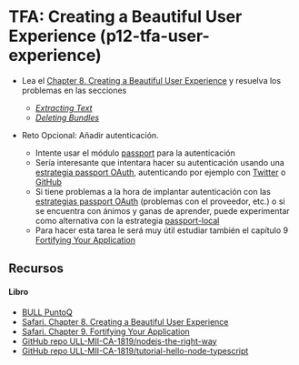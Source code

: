 # TFA: Creating a Beautiful User Experience (p12-tfa-user-experience)

* Lea el  [Chapter 8. Creating a Beautiful  User Experience](https://proquest-safaribooksonline-com.accedys2.bbtk.ull.es/book/web-development/9781680505344/part-iiidot-creating-an-application-from-the-ground-up/d24e21014_html#X2ludGVybmFsX0h0bWxWaWV3P3htbGlkPTk3ODE2ODA1MDUzNDQlMkZjaHBfdXhfaHRtbCZxdWVyeT0=) y resuelva los problemas en las secciones 

  - [*Extracting Text*](https://proquest-safaribooksonline-com.accedys2.bbtk.ull.es/book/web-development/9781680505344/6dot-commanding-databases/d24e20598_html#X2ludGVybmFsX0h0bWxWaWV3P3htbGlkPTk3ODE2ODA1MDUzNDQlMkZkMjRlMzIzODZfaHRtbCZxdWVyeT0=)
  - [*Deleting  Bundles*](https://proquest-safaribooksonline-com.accedys2.bbtk.ull.es/book/web-development/9781680505344/6dot-commanding-databases/d24e20598_html#X2ludGVybmFsX0h0bWxWaWV3P3htbGlkPTk3ODE2ODA1MDUzNDQlMkZkMjRlMzIzODZfaHRtbCZxdWVyeT0=)
* Reto Opcional: Añadir autenticación. 
    - Intente usar el módulo [passport](http://www.passportjs.org/) para la autenticación
    - Sería interesante que intentara hacer su autenticación usando una [estrategia passport OAuth](http://www.passportjs.org/packages/), autenticando por ejemplo con [Twitter](http://www.passportjs.org/packages/passport-twitter/) o [GitHub](http://www.passportjs.org/packages/passport-github/)
    - Si tiene problemas  a la hora de implantar autenticación con las [estrategias passport OAuth](http://www.passportjs.org/packages/) (problemas con el proveedor, etc.) 
o si se encuentra con ánimos y ganas de aprender, puede experimentar como alternativa con la estrategia [passport-local](http://www.passportjs.org/packages/passport-local/)
    - Para hacer esta tarea  le será muy útil estudiar también el capítulo 9 [Fortifying Your Application](https://proquest-safaribooksonline-com.accedys2.bbtk.ull.es/9781680505344/sec_using_request_to_fetch_html?sessionid=#X2ludGVybmFsX0h0bWxWaWV3P3htbGlkPTk3ODE2ODA1MDUzNDQlMkZkMjRlMzQyMjdfaHRtbCZxdWVyeT0=)

## Recursos

#### Libro

* [BULL PuntoQ](https://www.ull.es/servicios/biblioteca/servicios/puntoq/)
* [Safari. Chapter 8. Creating a Beautiful  User Experience](https://proquest-safaribooksonline-com.accedys2.bbtk.ull.es/book/web-development/9781680505344/6dot-commanding-databases/d24e20598_html#X2ludGVybmFsX0h0bWxWaWV3P3htbGlkPTk3ODE2ODA1MDUzNDQlMkZjaHBfdXhfaHRtbCZxdWVyeT0=)
* [Safari. Chapter 9. Fortifying Your Application](https://proquest-safaribooksonline-com.accedys2.bbtk.ull.es/9781680505344/sec_using_request_to_fetch_html?sessionid=#X2ludGVybmFsX0h0bWxWaWV3P3htbGlkPTk3ODE2ODA1MDUzNDQlMkZkMjRlMzQyMjdfaHRtbCZxdWVyeT0=)
* [GitHub repo ULL-MII-CA-1819/nodejs-the-right-way](https://github.com/ULL-MII-CA-1819/nodejs-the-right-way)
* [GitHub repo ULL-MII-CA-1819/tutorial-hello-node-typescript](https://github.com/ULL-MII-CA-1819/tutorial-hello-node-typescript)

